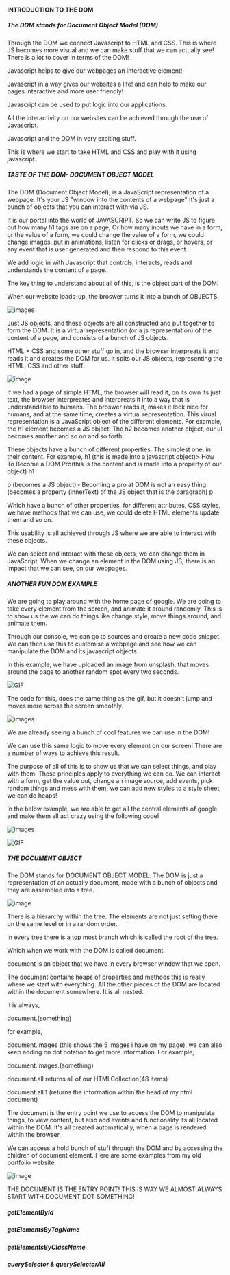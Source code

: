
#### INTRODUCTION TO THE DOM

##### The DOM stands for Document Object Model (DOM)

Through the DOM we connect Javascript to HTML and CSS. 
This is where JS becomes more visual and we can make stuff that we can actually see! 
There is a lot to cover in terms of the DOM! 

Javascript helps to give our webpages an interactive element! 

Javascript in a way gives our websites a life! and can help to make our pages interactive and more user friendly! 

Javascript can be used to put logic into our applications. 

All the interactivity on our websites can be achieved through the use of Javascript.

Javascript and the DOM in very exciting stuff. 

This is where we start to take HTML and CSS and play with it using javascript. 


##### TASTE OF THE DOM- DOCUMENT OBJECT MODEL 

The DOM (Document Object Model), is a JavaScript representation of a webpage.
It's your JS "window into the contents of a webpage"
It's just a bunch of objects that you can interact with via JS. 

It is our portal into the world of JAVASCRIPT. So we can write JS to figure out how many h1 tags are on a page, 
 Or how many inputs we have in a form, or the value of a form, we could change the value of a form, we could change images, put in animations, 
 listen for clicks or drags, or hovers, or any event that is user generated and then respond to this event. 
 
 We add logic in with Javascript that controls, interacts, reads and understands the content of a page.

 The key thing to understand about all of this, is the object part of the DOM. 

 When our website loads-up, the broswer turns it into a bunch of OBJECTS.

 ![images](/images/Section13_TasteoftheDOM.png)

 Just  JS objects, and these objects are all constructed and put together to form the DOM. 
 It is a virtual representation (or a js representation) of the content of a page, and consists of a bunch of JS objects. 

 HTML + CSS and some other stuff go in, and the browser interpreats it and reads it and creates the DOM for us. 
 It spits our JS objects, representing the HTML, CSS and other stuff. 

![image](/images/Section13_TasteoftheDOMpart2.png)

If we had a page of simple HTML, the browser will read it, on its own its just text, 
the browser interpreates and interpreats it into a way that is understandable to humans. 
The broswer reads it, makes it look nice for humans, and at the same time, creates a virtual representation. 
This virual representation is a JavaScript object of the different elements. For example, the h1 element becomes a JS object.
The h2 becomes another object, our ul becomes another and so on and so forth. 

These objects have a bunch of different properties. The simplest one, in their content. For example, 
h1 (this is made into a javascript object)>  How To Become a DOM Pro(this is the content and is made into a property of our object) h1

p (becomes a JS object)> Becoming a pro at DOM is not an easy thing (becomes a property (innerText) of the JS object that is the paragraph) p

Which have a bunch of other properties, for different attributes, CSS styles, we have methods that we can use, we could delete HTML elements update them and so on. 

This usability is all achieved through JS where we are able to interact with these objects. 

We can select and interact with these objects, we can change them in JavaScript. 
When we change an element in the DOM using JS, there is an impact that we can see, on our webpages. 

##### ANOTHER FUN DOM EXAMPLE 

We are going to play around with the home page of google. We are going to take every element from the screen, and animate it around randomly.
This is to show us the we can do things like change style, move things around, and animate them. 

Through our console, we can go to sources and create a new code snippet. We can then use this to customise a webpage and see how we can manipulate the DOM and its javascript objects. 

In this example, we have uploaded an image from unsplash, that moves around the page to another random spot every two seconds. 

![GIF](gifs/checkingelementsinthedom.gif)

The code for this, does the same thing as the gif, but it doesn't jump and moves more across the screen smoothly. 

![images](images/section13_movingimage.png)

We are already seeing a bunch of cool features we can use in the DOM! 

We can use this same logic to move every element on our screen! There are a number of ways to achieve this result. 

The purpose of all of this is to show us that we can select things, and play with them. These principles apply to everything we can do. We can interact with a form, get the value out, change an image source, add events, pick random things and mess with them, we can add new styles to a style sheet, we can do heaps! 

In the below example, we are able to get all the central elements of google and make them all act crazy using the following code! 

![images](images/Section13_movingallelementsofgoogle.png)

![GIF](gifs/googleelement.gif)


##### THE DOCUMENT OBJECT

The DOM stands for DOCUMENT OBJECT MODEL. The DOM is just a representation of an actually document, made with a bunch of objects and they are assembled into a tree. 

![image](images/section13_domtree.png)

There is a hierarchy within the tree. The elements are not just setting there on the same level or in a random order. 

In every tree there is a top most branch which is called the root of the tree. 

Which when we work with the DOM is called document. 

document is an object that we have in every browser window that we open. 

The document contains heaps of properties and methods this is really where we start with everything. All the other pieces of the DOM are located within the document somewhere. It is all nested. 

it is always, 

document.(something)

for example, 

document.images (this shows the 5 images i have on my page), we can also keep adding on dot notation to get more information. For example, 

document.images.(something)

document.all returns all of our HTMLCollection(48 items)

document.all.1 (returns the information within the head of my html document)

The document is the entry point we use to access the DOM to manipulate things, to view content, but also add events and functionality its all located within the DOM. It's all created automatically, when a page is rendered within the browser. 

We can access a hold bunch of stuff through the DOM and by accessing the children of document element. Here are some examples from my old portfolio website. 

![image](images/section13_DOMportfolio.png)

THE DOCUMENT IS THE ENTRY POINT! THIS IS WAY WE ALMOST ALWAYS START WITH DOCUMENT DOT SOMETHING! 


##### getElementById



##### getElementsByTagName




##### getElementsByClassName



##### querySelector & querySelectorAll 


